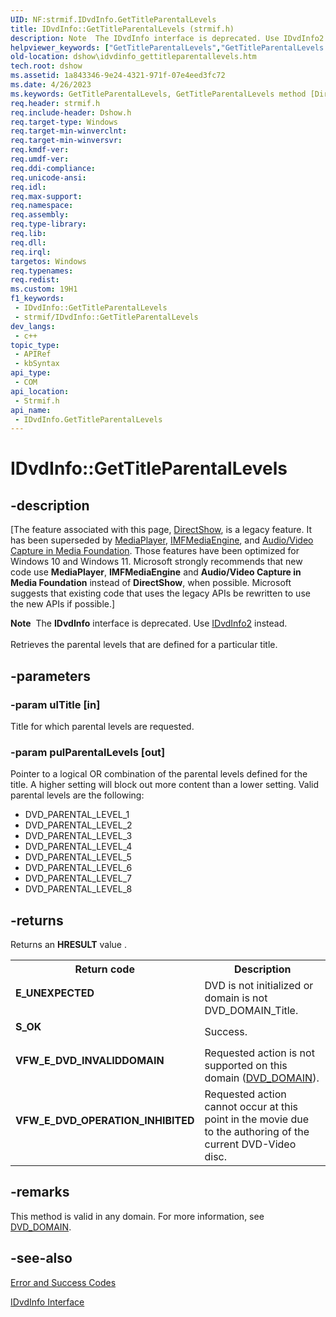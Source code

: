 ```yaml
---
UID: NF:strmif.IDvdInfo.GetTitleParentalLevels
title: IDvdInfo::GetTitleParentalLevels (strmif.h)
description: Note  The IDvdInfo interface is deprecated. Use IDvdInfo2 instead. Retrieves the parental levels that are defined for a particular title.
helpviewer_keywords: ["GetTitleParentalLevels","GetTitleParentalLevels method [DirectShow]","GetTitleParentalLevels method [DirectShow]","IDvdInfo interface","IDvdInfo interface [DirectShow]","GetTitleParentalLevels method","IDvdInfo.GetTitleParentalLevels","IDvdInfo::GetTitleParentalLevels","IDvdInfoGetTitleParentalLevels","dshow.idvdinfo_gettitleparentallevels","strmif/IDvdInfo::GetTitleParentalLevels"]
old-location: dshow\idvdinfo_gettitleparentallevels.htm
tech.root: dshow
ms.assetid: 1a843346-9e24-4321-971f-07e4eed3fc72
ms.date: 4/26/2023
ms.keywords: GetTitleParentalLevels, GetTitleParentalLevels method [DirectShow], GetTitleParentalLevels method [DirectShow],IDvdInfo interface, IDvdInfo interface [DirectShow],GetTitleParentalLevels method, IDvdInfo.GetTitleParentalLevels, IDvdInfo::GetTitleParentalLevels, IDvdInfoGetTitleParentalLevels, dshow.idvdinfo_gettitleparentallevels, strmif/IDvdInfo::GetTitleParentalLevels
req.header: strmif.h
req.include-header: Dshow.h
req.target-type: Windows
req.target-min-winverclnt: 
req.target-min-winversvr: 
req.kmdf-ver: 
req.umdf-ver: 
req.ddi-compliance: 
req.unicode-ansi: 
req.idl: 
req.max-support: 
req.namespace: 
req.assembly: 
req.type-library: 
req.lib: 
req.dll: 
req.irql: 
targetos: Windows
req.typenames: 
req.redist: 
ms.custom: 19H1
f1_keywords:
 - IDvdInfo::GetTitleParentalLevels
 - strmif/IDvdInfo::GetTitleParentalLevels
dev_langs:
 - c++
topic_type:
 - APIRef
 - kbSyntax
api_type:
 - COM
api_location:
 - Strmif.h
api_name:
 - IDvdInfo.GetTitleParentalLevels
---
```


# IDvdInfo::GetTitleParentalLevels


## -description

\[The feature associated with this page, [DirectShow](/windows/win32/directshow/directshow), is a legacy feature. It has been superseded by [MediaPlayer](/uwp/api/Windows.Media.Playback.MediaPlayer), [IMFMediaEngine](/windows/win32/api/mfmediaengine/nn-mfmediaengine-imfmediaengine), and [Audio/Video Capture in Media Foundation](windows/win32/medfound/audio-video-capture-in-media-foundation). Those features have been optimized for Windows 10 and Windows 11. Microsoft strongly recommends that new code use **MediaPlayer**, **IMFMediaEngine** and **Audio/Video Capture in Media Foundation** instead of **DirectShow**, when possible. Microsoft suggests that existing code that uses the legacy APIs be rewritten to use the new APIs if possible.\]

<div class="alert"><b>Note</b>  The <b>IDvdInfo</b> interface is deprecated. Use <a href="/windows/desktop/api/strmif/nn-strmif-idvdinfo2">IDvdInfo2</a> instead.</div>
<div> </div>
Retrieves the parental levels that are defined for a particular title.

## -parameters

### -param ulTitle [in]

Title for which parental levels are requested.

### -param pulParentalLevels [out]

Pointer to a logical OR combination of the parental levels defined for the title. A higher setting will block out more content than a lower setting. Valid parental levels are the following:

<ul>
<li>DVD_PARENTAL_LEVEL_1</li>
<li>DVD_PARENTAL_LEVEL_2</li>
<li>DVD_PARENTAL_LEVEL_3</li>
<li>DVD_PARENTAL_LEVEL_4</li>
<li>DVD_PARENTAL_LEVEL_5</li>
<li>DVD_PARENTAL_LEVEL_6</li>
<li>DVD_PARENTAL_LEVEL_7</li>
<li>DVD_PARENTAL_LEVEL_8</li>
</ul>

## -returns

Returns an <b>HRESULT</b> value .

<table>
<tr>
<th>Return code</th>
<th>Description</th>
</tr>
<tr>
<td width="40%">
<dl>
<dt><b>E_UNEXPECTED</b></dt>
</dl>
</td>
<td width="60%">
DVD is not initialized or domain is not DVD_DOMAIN_Title.

</td>
</tr>
<tr>
<td width="40%">
<dl>
<dt><b>S_OK</b></dt>
</dl>
</td>
<td width="60%">
Success.

</td>
</tr>
<tr>
<td width="40%">
<dl>
<dt><b>VFW_E_DVD_INVALIDDOMAIN</b></dt>
</dl>
</td>
<td width="60%">
Requested action is not supported on this domain (<a href="/windows/desktop/api/strmif/ne-strmif-dvd_domain">DVD_DOMAIN</a>).

</td>
</tr>
<tr>
<td width="40%">
<dl>
<dt><b>VFW_E_DVD_OPERATION_INHIBITED</b></dt>
</dl>
</td>
<td width="60%">
Requested action cannot occur at this point in the movie due to the authoring of the current DVD-Video disc.

</td>
</tr>
</table>

## -remarks

This method is valid in any domain. For more information, see <a href="/windows/desktop/api/strmif/ne-strmif-dvd_domain">DVD_DOMAIN</a>.

## -see-also

<a href="/windows/desktop/DirectShow/error-and-success-codes">Error and Success Codes</a>



<a href="/windows/desktop/api/strmif/nn-strmif-idvdinfo">IDvdInfo Interface</a>